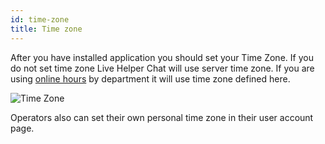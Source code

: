 ```yaml
---
id: time-zone
title: Time zone
---
```


After you have installed application you should set your Time Zone. If you do not set time zone Live Helper Chat will use server time zone. If you are using [online hours](department/department.md#automate-online-hours) by department it will use time zone defined here.

![Time Zone](/img/system/time-zone.jpg)

Operators also can set their own personal time zone in their user account page.